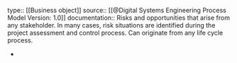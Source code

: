 type:: [[Business object]]
source:: [[@Digital Systems Engineering Process Model Version: 1.0]]
documentation:: Risks and opportunities that arise from any stakeholder. In many cases, risk situations are identified during the project assessment and control process. Can originate from any life cycle process.

-